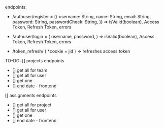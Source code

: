 endpoints:

- /authuser/register = ({
  username: String,
  name: String,
  email: String,
  password: String,
  passwordCheck: String,
  }) => isValid(boolean), Access Token, Refresh Token, errors

- /authuser/login = (
  username,
  password,
  ) => isValid(boolean), Access Token, Refresh Token, errors

- /token_refresh/ (
  \*cookie = jid
  ) => refreshes access token

TO-DO:
[] projects endpoints

- [] get all for team
- [] get all for user
- [] get one
- [] end date - frontend

[] assignments endpoints

- [] get all for project
- [] get all for user
- [] get one
- [] end date - frontend
